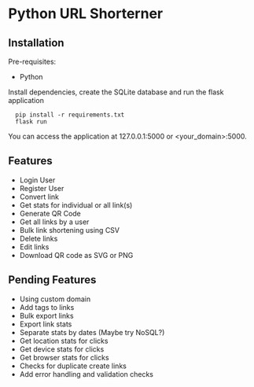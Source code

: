# Python URL Shorterner


## Installation

Pre-requisites:

- Python

Install dependencies, create the SQLite database and run the flask application

```
  pip install -r requirements.txt
  flask run
```

You can access the application at 127.0.0.1:5000 or <your_domain>:5000.


## Features
- Login User
- Register User
- Convert link
- Get stats for individual or all link(s)
- Generate QR Code
- Get all links by a user
- Bulk link shortening using CSV
- Delete links
- Edit links
- Download QR code as SVG or PNG

## Pending Features
- Using custom domain
- Add tags to links
- Bulk export links
- Export link stats
- Separate stats by dates (Maybe try NoSQL?)
- Get location stats for clicks
- Get device stats for clicks
- Get browser stats for clicks
- Checks for duplicate create links
- Add error handling and validation checks
